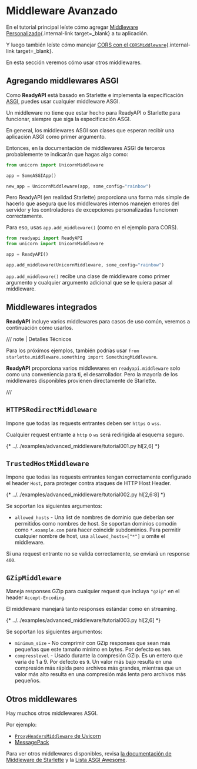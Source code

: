 # Middleware Avanzado

En el tutorial principal leíste cómo agregar [Middleware Personalizado](../tutorial/middleware.md){.internal-link target=_blank} a tu aplicación.

Y luego también leíste cómo manejar [CORS con el `CORSMiddleware`](../tutorial/cors.md){.internal-link target=_blank}.

En esta sección veremos cómo usar otros middlewares.

## Agregando middlewares ASGI

Como **ReadyAPI** está basado en Starlette e implementa la especificación <abbr title="Asynchronous Server Gateway Interface">ASGI</abbr>, puedes usar cualquier middleware ASGI.

Un middleware no tiene que estar hecho para ReadyAPI o Starlette para funcionar, siempre que siga la especificación ASGI.

En general, los middlewares ASGI son clases que esperan recibir una aplicación ASGI como primer argumento.

Entonces, en la documentación de middlewares ASGI de terceros probablemente te indicarán que hagas algo como:

```Python
from unicorn import UnicornMiddleware

app = SomeASGIApp()

new_app = UnicornMiddleware(app, some_config="rainbow")
```

Pero ReadyAPI (en realidad Starlette) proporciona una forma más simple de hacerlo que asegura que los middlewares internos manejen errores del servidor y los controladores de excepciones personalizadas funcionen correctamente.

Para eso, usas `app.add_middleware()` (como en el ejemplo para CORS).

```Python
from readyapi import ReadyAPI
from unicorn import UnicornMiddleware

app = ReadyAPI()

app.add_middleware(UnicornMiddleware, some_config="rainbow")
```

`app.add_middleware()` recibe una clase de middleware como primer argumento y cualquier argumento adicional que se le quiera pasar al middleware.

## Middlewares integrados

**ReadyAPI** incluye varios middlewares para casos de uso común, veremos a continuación cómo usarlos.

/// note | Detalles Técnicos

Para los próximos ejemplos, también podrías usar `from starlette.middleware.something import SomethingMiddleware`.

**ReadyAPI** proporciona varios middlewares en `readyapi.middleware` solo como una conveniencia para ti, el desarrollador. Pero la mayoría de los middlewares disponibles provienen directamente de Starlette.

///

## `HTTPSRedirectMiddleware`

Impone que todas las requests entrantes deben ser `https` o `wss`.

Cualquier request entrante a `http` o `ws` será redirigida al esquema seguro.

{* ../../examples/advanced_middleware/tutorial001.py hl[2,6] *}

## `TrustedHostMiddleware`

Impone que todas las requests entrantes tengan correctamente configurado el header `Host`, para proteger contra ataques de HTTP Host Header.

{* ../../examples/advanced_middleware/tutorial002.py hl[2,6:8] *}

Se soportan los siguientes argumentos:

* `allowed_hosts` - Una list de nombres de dominio que deberían ser permitidos como nombres de host. Se soportan dominios comodín como `*.example.com` para hacer coincidir subdominios. Para permitir cualquier nombre de host, usa `allowed_hosts=["*"]` u omite el middleware.

Si una request entrante no se valida correctamente, se enviará un response `400`.

## `GZipMiddleware`

Maneja responses GZip para cualquier request que incluya `"gzip"` en el header `Accept-Encoding`.

El middleware manejará tanto responses estándar como en streaming.

{* ../../examples/advanced_middleware/tutorial003.py hl[2,6] *}

Se soportan los siguientes argumentos:

* `minimum_size` - No comprimir con GZip responses que sean más pequeñas que este tamaño mínimo en bytes. Por defecto es `500`.
* `compresslevel` - Usado durante la compresión GZip. Es un entero que varía de 1 a 9. Por defecto es `9`. Un valor más bajo resulta en una compresión más rápida pero archivos más grandes, mientras que un valor más alto resulta en una compresión más lenta pero archivos más pequeños.

## Otros middlewares

Hay muchos otros middlewares ASGI.

Por ejemplo:

* <a href="https://github.com/encode/uvicorn/blob/master/uvicorn/middleware/proxy_headers.py" class="external-link" target="_blank">`ProxyHeadersMiddleware` de Uvicorn</a>
* <a href="https://github.com/florimondmanca/msgpack-asgi" class="external-link" target="_blank">MessagePack</a>

Para ver otros middlewares disponibles, revisa <a href="https://www.starlette.io/middleware/" class="external-link" target="_blank">la documentación de Middleware de Starlette</a> y la <a href="https://github.com/florimondmanca/awesome-asgi" class="external-link" target="_blank">Lista ASGI Awesome</a>.
